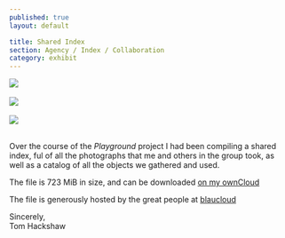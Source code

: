 ```yaml
---
published: true
layout: default

title: Shared Index
section: Agency / Index / Collaboration
category: exhibit
---
```


<img src="https://farm1.staticflickr.com/260/18899532252_1af810cf8e_c.jpg">
<br><br>
<img src="https://farm1.staticflickr.com/532/18282218604_e12b25561b_c.jpg">
<br><br>
<img src="https://farm6.staticflickr.com/5560/18899531772_93ecd2ffd8_c.jpg">
<br><br>

Over the course of the _Playground_ project I had been compiling a shared index, ful of all the photographs that me and others in the group took, as well as a catalog of all the objects we gathered and used.

The file is 723 MiB in size, and can be downloaded [on my ownCloud][here]

The file is generously hosted by the great people at [blaucloud][bc]




Sincerely,
<br>
Tom Hackshaw









[here]: https://thac408.blaucloud.de/index.php/s/7BeiqOFuyAHlWMV/download
[bc]: https://blauloud.de

